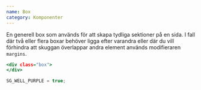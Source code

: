 ```yaml
---
name: Box
category: Komponenter
---
```


En generell box som används för att skapa tydliga sektioner på en sida. I fall där två eller flera boxar behöver ligga efter varandra eller där du vill förhindra att skuggan överlappar andra element används modifieraren `margins`.

```default.html
<div class="box">
</div>
```
```default.js hidden
SG_WELL_PURPLE = true;
```
